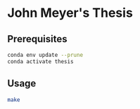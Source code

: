 # John Meyer's Thesis

## Prerequisites

```bash
conda env update --prune
conda activate thesis
```

## Usage

```bash
make
```
